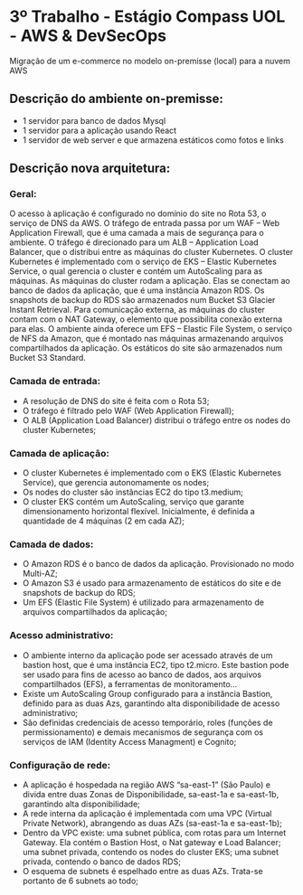 # 3º Trabalho - Estágio Compass UOL - AWS & DevSecOps

Migração de um e-commerce no modelo on-premisse (local) para a nuvem AWS

## Descrição do ambiente on-premisse:
- 1 servidor para banco de dados Mysql
- 1 servidor para a aplicação usando React
- 1 servidor de web server e que armazena estáticos como fotos e links

## Descrição nova arquitetura:

### Geral: 

O acesso à aplicação é configurado no domínio do site no Rota 53, o serviço de DNS da AWS. O tráfego de entrada passa por um WAF – Web Application Firewall, que é uma camada a mais de segurança para o ambiente. O tráfego é direcionado para um ALB – Application Load Balancer, que o distribui entre as máquinas do cluster Kubernetes. O cluster Kubernetes é implementado com o serviço de EKS – Elastic Kubernetes Service, o qual gerencia o cluster e contém um AutoScaling para as máquinas. As máquinas do cluster rodam a aplicação. Elas se conectam ao banco de dados da aplicação, que é uma instância Amazon RDS. Os snapshots de backup do RDS são armazenados num Bucket S3 Glacier Instant Retrieval. Para comunicação externa, as máquinas do cluster contam com o NAT Gateway, o elemento que possibilita conexão externa para elas. O ambiente ainda oferece um EFS – Elastic File System, o serviço de NFS da Amazon, que é montado nas máquinas armazenando arquivos compartilhados da aplicação. Os estáticos do site são armazenados num Bucket S3 Standard.
### Camada de entrada: 
- A resolução de DNS do site é feita com o Rota 53;
- O tráfego é filtrado pelo WAF (Web Application Firewall);
- O ALB (Application Load Balancer) distribui o tráfego entre os nodes do cluster Kubernetes;
### Camada de aplicação: 
- O cluster Kubernetes é implementado com o EKS (Elastic Kubernetes Service), que gerencia autonomamente os nodes;
- Os nodes do cluster são instâncias EC2 do tipo t3.medium;
- O cluster EKS contém um AutoScaling, serviço que garante dimensionamento horizontal flexível. Inicialmente, é definida a quantidade de 4 máquinas (2 em cada AZ);
### Camada de dados: 
- O Amazon RDS é o banco de dados da aplicação. Provisionado no modo Multi-AZ;
- O Amazon S3 é usado para armazenamento de estáticos do site e de snapshots de backup do RDS;
- Um EFS (Elastic File System) é utilizado para armazenamento de arquivos compartilhados da aplicação;
### Acesso administrativo: 
- O ambiente interno da aplicação pode ser acessado através de um bastion host, que é uma instância EC2, tipo t2.micro. Este bastion pode ser usado para fins de acesso ao banco de dados, aos arquivos compartilhados (EFS), a ferramentas de monitoramento...
- Existe um AutoScaling Group configurado para a instância Bastion, definido para as duas Azs, garantindo alta disponibilidade de acesso administrativo;
- São definidas credenciais de acesso temporário, roles (funções de permissionamento) e demais mecanismos de segurança com os serviços de IAM (Identity Access Managment) e Cognito;
### Configuração de rede: 
- A aplicação é hospedada na região AWS “sa-east-1” (São Paulo) e divida entre duas Zonas de Disponibilidade, sa-east-1a e sa-east-1b, garantindo alta disponibilidade;
- A rede interna da aplicação é implementada com uma VPC (Virtual Private Network), abrangendo as duas AZs (sa-east-1a e sa-east-1b);
- Dentro da VPC existe: uma subnet pública, com rotas para um Internet Gateway. Ela contém o Bastion Host, o Nat gateway e Load Balancer; uma subnet privada, contendo os nodes do cluster EKS; uma subnet privada, contendo o banco de dados RDS;
- O esquema de subnets é espelhado entre as duas AZs. Trata-se portanto de 6 subnets ao todo;






